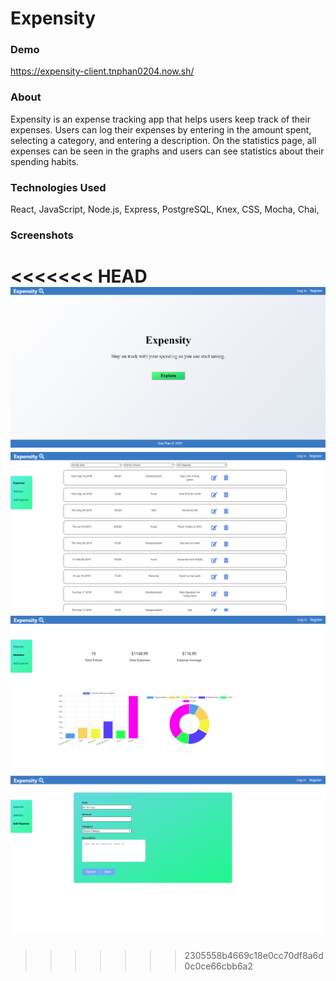 # Expensity

### Demo
https://expensity-client.tnphan0204.now.sh/

### About
Expensity is an expense tracking app that helps users keep track of their expenses. Users can log their expenses by entering in the amount spent, selecting a category, and entering a description. On the statistics page, all expenses can be seen in the graphs and users can see statistics about their spending habits.


### Technologies Used
React, JavaScript, Node.js, Express, PostgreSQL, Knex, CSS, Mocha, Chai, 

### Screenshots
<<<<<<< HEAD
![](./src/Images/expensity1.png)
![](./src/Images/expensity2.png)
![](./src/Images/expensity3.png)
![](./src/Images/expensity4.png)
=======












>>>>>>> 2305558b4669c18e0cc70df8a6d0c0ce66cbb6a2
